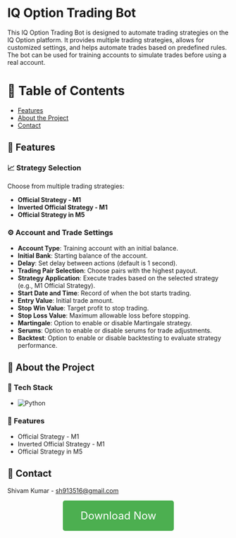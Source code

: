 # IQ Option Trading Bot

This IQ Option Trading Bot is designed to automate trading strategies on the IQ Option platform. It provides multiple trading strategies, allows for customized settings, and helps automate trades based on predefined rules. The bot can be used for training accounts to simulate trades before using a real account.

# :notebook_with_decorative_cover: Table of Contents

- [Features](#star2-features)
- [About the Project](#star2-about-the-project)
- [Contact](#handshake-contact)

## :star2: Features

### :chart_with_upwards_trend: Strategy Selection
Choose from multiple trading strategies:
- **Official Strategy - M1**
- **Inverted Official Strategy - M1**
- **Official Strategy in M5**

### :gear: Account and Trade Settings
- **Account Type**: Training account with an initial balance.
- **Initial Bank**: Starting balance of the account.
- **Delay**: Set delay between actions (default is 1 second).
- **Trading Pair Selection**: Choose pairs with the highest payout.
- **Strategy Application**: Execute trades based on the selected strategy (e.g., M1 Official Strategy).
- **Start Date and Time**: Record of when the bot starts trading.
- **Entry Value**: Initial trade amount.
- **Stop Win Value**: Target profit to stop trading.
- **Stop Loss Value**: Maximum allowable loss before stopping.
- **Martingale**: Option to enable or disable Martingale strategy.
- **Serums**: Option to enable or disable serums for trade adjustments.
- **Backtest**: Option to enable or disable backtesting to evaluate strategy performance.

## :star2: About the Project

### :space_invader: Tech Stack
- ![Python](https://img.shields.io/badge/Python-3776AB?style=flat&logo=python&logoColor=white)

### :dart: Features
- Official Strategy - M1
- Inverted Official Strategy - M1
- Official Strategy in M5

## :handshake: Contact

Shivam Kumar - sh913516@gmail.com

<div align="center">
  <a href="https://github.com/shiva2312/IQ-Option-Bot/archive/refs/heads/main.zip" style="font-size: 24px; padding: 20px 40px; display: inline-block; background-color: #4CAF50; color: white; text-align: center; text-decoration: none; border-radius: 5px;">
    Download Now
  </a>
</div>


